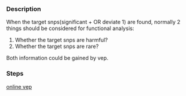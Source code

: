 ### Description
When the target snps(significant + OR deviate 1) are found, normally 2 things should be considered for functional analysis:
1. Whether the target snps are harmful?
2. Whether the target snps are rare?

Both information could be gained by vep.

### Steps
[online vep](https://useast.ensembl.org/info/docs/tools/vep/online/index.html)
